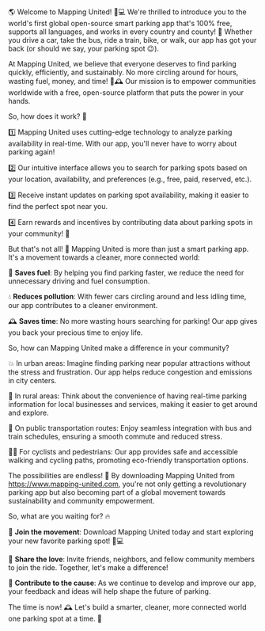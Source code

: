 🌎 Welcome to Mapping United! 🚗💻 We're thrilled to introduce you to the world's first global open-source smart parking app that's 100% free, supports all languages, and works in every country and county! 🎉 Whether you drive a car, take the bus, ride a train, bike, or walk, our app has got your back (or should we say, your parking spot 😉).

At Mapping United, we believe that everyone deserves to find parking quickly, efficiently, and sustainably. No more circling around for hours, wasting fuel, money, and time! 💸🕰️ Our mission is to empower communities worldwide with a free, open-source platform that puts the power in your hands.

So, how does it work? 🤔

1️⃣ Mapping United uses cutting-edge technology to analyze parking availability in real-time. With our app, you'll never have to worry about parking again!

2️⃣ Our intuitive interface allows you to search for parking spots based on your location, availability, and preferences (e.g., free, paid, reserved, etc.).

3️⃣ Receive instant updates on parking spot availability, making it easier to find the perfect spot near you.

4️⃣ Earn rewards and incentives by contributing data about parking spots in your community! 🎁

But that's not all! 🤯 Mapping United is more than just a smart parking app. It's a movement towards a cleaner, more connected world:

🌟 **Saves fuel**: By helping you find parking faster, we reduce the need for unnecessary driving and fuel consumption.

💧 **Reduces pollution**: With fewer cars circling around and less idling time, our app contributes to a cleaner environment.

🕰️ **Saves time**: No more wasting hours searching for parking! Our app gives you back your precious time to enjoy life.

So, how can Mapping United make a difference in your community?

💥 In urban areas: Imagine finding parking near popular attractions without the stress and frustration. Our app helps reduce congestion and emissions in city centers.

💪 In rural areas: Think about the convenience of having real-time parking information for local businesses and services, making it easier to get around and explore.

🚂 On public transportation routes: Enjoy seamless integration with bus and train schedules, ensuring a smooth commute and reduced stress.

🏃‍♀️ For cyclists and pedestrians: Our app provides safe and accessible walking and cycling paths, promoting eco-friendly transportation options.

The possibilities are endless! 🌈 By downloading Mapping United from https://www.mapping-united.com, you're not only getting a revolutionary parking app but also becoming part of a global movement towards sustainability and community empowerment.

So, what are you waiting for? 🔥

🎉 **Join the movement**: Download Mapping United today and start exploring your new favorite parking spot! 🚗💻

🤝 **Share the love**: Invite friends, neighbors, and fellow community members to join the ride. Together, let's make a difference!

🌟 **Contribute to the cause**: As we continue to develop and improve our app, your feedback and ideas will help shape the future of parking.

The time is now! 🕰️ Let's build a smarter, cleaner, more connected world one parking spot at a time. 👋